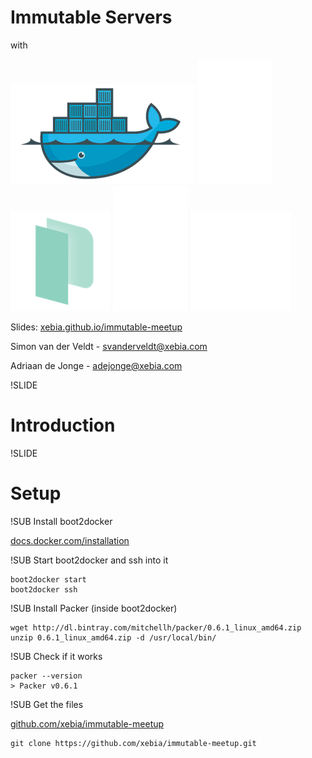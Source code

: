 # Immutable Servers
with

![Docker logo](img/docker-logo-no-text.png) <!-- .element: class="noborder" -->
![plus](img/plus.png) <!-- .element: class="noborder" -->
![Packer logo](img/packer-logo.png) <!-- .element: class="noborder" -->
![plus](img/plus.png) <!-- .element: class="noborder" -->
![Consul logo](img/consul-logo.png) <!-- .element: class="noborder" -->

Slides: [xebia.github.io/immutable-meetup](http://xebia.github.io/immutable-meetup)

Simon van der Veldt - [svanderveldt@xebia.com](mailto:svanderveldt@xebia.com)

Adriaan de Jonge - [adejonge@xebia.com](mailto:adejonge@xebia.com)


!SLIDE
# Introduction


!SLIDE
# Setup


!SUB
Install boot2docker

[docs.docker.com/installation](http://docs.docker.com/installation)

!SUB
Start boot2docker and ssh into it
```
boot2docker start
boot2docker ssh
```

!SUB
Install Packer (inside boot2docker)
```
wget http://dl.bintray.com/mitchellh/packer/0.6.1_linux_amd64.zip
unzip 0.6.1_linux_amd64.zip -d /usr/local/bin/
```

!SUB
Check if it works
```
packer --version
> Packer v0.6.1
```

!SUB
Get the files

[github.com/xebia/immutable-meetup](https://github.com/xebia/immutable-meetup)
```
git clone https://github.com/xebia/immutable-meetup.git
```



